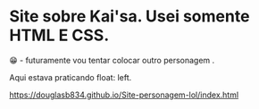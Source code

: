 # Site sobre Kai'sa. Usei somente HTML E CSS.

😁 - futuramente vou tentar colocar outro personagem .

Aqui estava praticando float: left.

https://douglasb834.github.io/Site-personagem-lol/index.html
